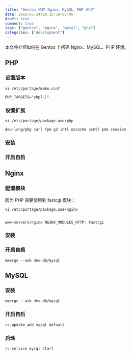 ```yaml
---
title: "Gentoo 搭建 Nginx、MySQL、PHP 环境"
date: 2018-05-24T18:10:39+08:00
draft: true
comment: true
tags: ["gentoo", "nginx", "mysql", "php"]
categories: ["development"]
---
```


本文将介绍如何在 Gentoo 上搭建 Nginx、MySQL、PHP 环境。
<!--more-->

## PHP

### 设置版本

```
vi /etc/portage/make.conf

PHP_TARGETS="php7-1"
```

### 设置扩展

```
vi /etc/portage/package.use/php

dev-lang/php curl fpm gd intl opcache pcntl pdo session
```

### 安装

### 开启自启

## Nginx

### 配置模块

因为 PHP 需要使用到 fastcgi 模块：

```
vi /etc/portage/package.use/nginx


www-servers/nginx NGINX_MODULES_HTTP: fastcgi
```

### 安装

### 开启自启

```
emerge --ask dev-db/mysql
```

## MySQL

### 安装

```
emerge --ask dev-db/mysql
```

### 开启自启

```
rc-update add mysql default
```

### 启动

```
rc-service mysql start
```